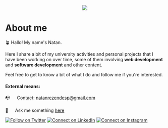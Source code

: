 <div align="center">
<img src="https://i.imgur.com/gGIcPAc.png">

</div>

<div id="banner" class="cycle-slideshow" data-cycle-slides="> div">  </div>

		
<h1> About me </h1>
  
🪴 Hallo! My name's Natan.

Here I share a bit of my university activities and personal projects that I have been working on over time, some of them involving **web development** and **software development** and other content.

Feel free to get to know a bit of what I do and follow me if you're interested.

<p>

<h4> External means: </h4>

 📭 &emsp; Contact: natanrezendesp@gmail.com <br/><br/>
 💬 &emsp; Ask me something [here](https://github.com/alsiam/alsiam/issues)

[![Follow on Twitter](https://img.shields.io/badge/--twitter?label=Twitter&logo=Twitter&style=social)](https://twitter.com/natbrs) [![Connect on LinkedIn](https://img.shields.io/badge/--linkedin?label=LinkedIn&logo=LinkedIn&style=social)](https://www.linkedin.com/in/natbrs) [![Connect on Instagram](https://img.shields.io/badge/--instagram?label=Instagram&logo=Instagram&style=social)](https://www.instagram.com/sp_natan)


</p>
